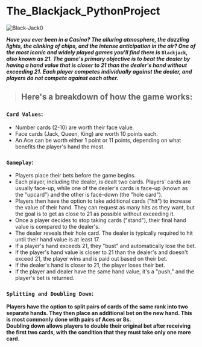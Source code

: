 # The_Blackjack_PythonProject

![Black-Jack0](https://github.com/GirijaShankarPanda/The_Blackjack_PythonProject/assets/104772357/922d8001-e648-4100-916f-c86f1f5a869d)

***Have you ever been in a Casino? The alluring atmosphere, the dazzling lights, the clinking of chips, and the intense anticipation in the air? One of the most iconic and widely played games you'll find there is*** **`Blackjack`,** ***also known as 21. The game's primary objective is to beat the dealer by having a hand value that is closer to 21 than the dealer's hand without exceeding 21. Each player competes individually against the dealer, and players do not compete against each other.***

> ## Here's a breakdown of how the game works:

### `Card Values`:
- Number cards (2-10) are worth their face value.
- Face cards (Jack, Queen, King) are worth 10 points each.
- An Ace can be worth either 1 point or 11 points, depending on what benefits the player's hand the most.

### `Gameplay`:
- Players place their bets before the game begins.
- Each player, including the dealer, is dealt two cards. Players' cards are usually face-up, while one of the dealer's cards is face-up (known as the "upcard") and the other is face-down (the "hole card").
- Players then have the option to take additional cards ("hit") to increase the value of their hand. They can request as many hits as they want, but the goal is to get as close to 21 as possible without exceeding it.
- Once a player decides to stop taking cards ("stand"), their final hand value is compared to the dealer's.
- The dealer reveals their hole card. The dealer is typically required to hit until their hand value is at least 17.
- If a player's hand exceeds 21, they "bust" and automatically lose the bet.
- If the player's hand value is closer to 21 than the dealer's and doesn't exceed 21, the player wins and is paid out based on their bet.
- If the dealer's hand is closer to 21, the player loses their bet.
- If the player and dealer have the same hand value, it's a "push," and the player's bet is returned.

### `Splitting and Doubling Down`:

**Players have the option to split pairs of cards of the same rank into two separate hands. They then place an additional bet on the new hand. This is most commonly done with pairs of Aces or 8s.**</br>
**Doubling down allows players to double their original bet after receiving the first two cards, with the condition that they must take only one more card.**
